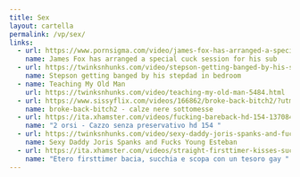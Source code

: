 ```yaml
---
title: Sex
layout: cartella
permalink: /vp/sex/
links:
  - url: https://www.pornsigma.com/video/james-fox-has-arranged-a-special-cuck-session-for-his-sub-8956.html?utm_source=awn&utm_medium=cpc&utm_campaign=psigma
    name: James Fox has arranged a special cuck session for his sub
  - url: https://twinksnhunks.com/video/stepson-getting-banged-by-his-stepdad-in-bedroom-5593.html
    name: Stepson getting banged by his stepdad in bedroom
  - name: Teaching My Old Man
    url: https://twinksnhunks.com/video/teaching-my-old-man-5484.html
  - url: https://www.sissyflix.com/videos/166862/broke-back-bitch2/?utm_source=awn&utm_medium=cpc&utm_campaign=1
    name: broke-back-bitch2 - calze nere sottomesse
  - url: https://ita.xhamster.com/videos/fucking-bareback-hd-154-13708419
    name: "2 orsi - Cazzo senza preservativo hd 154 "
  - url: https://twinksnhunks.com/video/sexy-daddy-joris-spanks-and-fucks-young-esteban-4529.html?utm_source=awn&utm_medium=cpc&utm_campaign=tnh
    name: Sexy Daddy Joris Spanks and Fucks Young Esteban
  - url: https://ita.xhamster.com/videos/straight-firsttimer-kisses-sucks-and-fucks-with-gay-sweetie-12565364
    name: "Etero firsttimer bacia, succhia e scopa con un tesoro gay "
---
```

